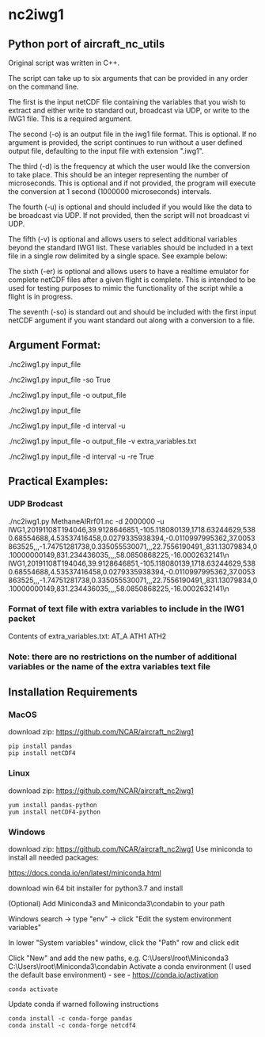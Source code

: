 # nc2iwg1
## Python port of aircraft_nc_utils

Original script was written in C++.

The script can take up to six arguments that can be provided in any order on the command line. 

The first is the input netCDF file containing the variables that you wish to extract and either write to standard out, broadcast via UDP, or write to the IWG1 file. This is a required argument.

The second (-o) is an output file in the iwg1 file format. This is optional. If no argument is provided, the script continues to run without a user defined output file, defaulting to the input file with extension ".iwg1".

The third (-d) is the frequency at which the user would like the conversion to take place. This should be an integer representing the number of microseconds. This is optional and if not provided, the program will execute the conversion at 1 second (1000000 microseconds) intervals.

The fourth (-u) is optional and should included if you would like the data to be broadcast via UDP. If not provided, then the script will not broadcast vi UDP.

The fifth (-v) is optional and allows users to select additional variables beyond the standard IWG1 list. These variables should be included in a text file in a single row delimited by a single space. See example below:

The sixth (-er) is optional and allows users to have a realtime emulator for complete netCDF files after a given flight is complete. This is intended to be used for testing purposes to mimic the functionality of the script while a flight is in progress. 

The seventh (-so) is standard out and should be included with the first input netCDF argument if you want standard out along with a conversion to a file.
## Argument Format:

./nc2iwg1.py input_file

./nc2iwg1.py input_file -so True 

./nc2iwg1.py input_file -o output_file

./nc2iwg1.py input_file 

./nc2iwg1.py input_file -d interval -u 

./nc2iwg1.py input_file -o output_file -v extra_variables.txt

./nc2iwg1.py input_file -d interval -u -re True

## Practical Examples:
### UDP Brodcast
./nc2iwg1.py MethaneAIRrf01.nc -d 2000000 -u 
IWG1,20191108T194046,39.9128646851,-105.118080139,1718.63244629,5380.68554688,4.53537416458,0.0279335938394,-0.0110997995362,37.0053863525,,,-1.74751281738,0.335055530071,,,22.7556190491,,831.13079834,0.10000000149,831.234436035,,,,58.0850868225,-16.0002632141\n
IWG1,20191108T194046,39.9128646851,-105.118080139,1718.63244629,5380.68554688,4.53537416458,0.0279335938394,-0.0110997995362,37.0053863525,,,-1.74751281738,0.335055530071,,,22.7556190491,,831.13079834,0.10000000149,831.234436035,,,,58.0850868225,-16.0002632141\n

### Format of text file with extra variables to include in the IWG1 packet
Contents of extra_variables.txt:
AT_A ATH1 ATH2 

### Note: there are no restrictions on the number of additional variables or the name of the extra variables text file


## Installation Requirements
### MacOS
download zip: https://github.com/NCAR/aircraft_nc2iwg1

    pip install pandas
    pip install netCDF4

### Linux
download zip: https://github.com/NCAR/aircraft_nc2iwg1

    yum install pandas-python
    yum install netCDF4-python

### Windows
download zip: https://github.com/NCAR/aircraft_nc2iwg1
Use miniconda to install all needed packages:

https://docs.conda.io/en/latest/miniconda.html

download win 64 bit installer for python3.7 and install

(Optional) Add Miniconda3 and Miniconda3\condabin to your path

Windows search -> type "env" -> click "Edit the system environment variables"

In lower "System variables" window, click the "Path" row and click edit

Click "New" and add the new paths, e.g.
    C:\Users\lroot\Miniconda3
    C:\Users\lroot\Miniconda3\condabin
Activate a conda environment (I used the default base environment) - see - https://conda.io/activation

    conda activate

Update conda if warned following instructions

    conda install -c conda-forge pandas
    conda install -c conda-forge netcdf4
